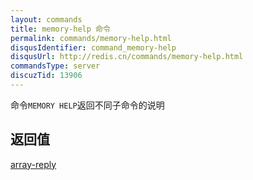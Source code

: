 ```yaml
---
layout: commands
title: memory-help 命令
permalink: commands/memory-help.html
disqusIdentifier: command_memory-help
disqusUrl: http://redis.cn/commands/memory-help.html
commandsType: server
discuzTid: 13906
---
```


命令`MEMORY HELP`返回不同子命令的说明

## 返回值

[array-reply](/topics/protocol.html#array-reply)
